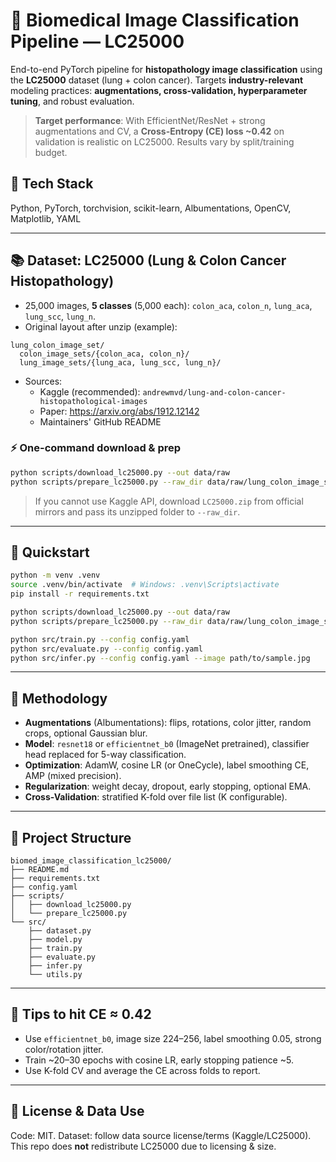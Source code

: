 # 🧬 Biomedical Image Classification Pipeline — LC25000

End-to-end PyTorch pipeline for **histopathology image classification** using the **LC25000** dataset (lung + colon cancer).
Targets **industry-relevant** modeling practices: **augmentations, cross-validation, hyperparameter tuning**, and robust evaluation.

> **Target performance**: With EfficientNet/ResNet + strong augmentations and CV, a **Cross-Entropy (CE) loss ~0.42** on validation is realistic on LC25000. Results vary by split/training budget.

## 🔧 Tech Stack
Python, PyTorch, torchvision, scikit-learn, Albumentations, OpenCV, Matplotlib, YAML

---

## 📚 Dataset: LC25000 (Lung & Colon Cancer Histopathology)
- 25,000 images, **5 classes** (5,000 each): `colon_aca`, `colon_n`, `lung_aca`, `lung_scc`, `lung_n`.
- Original layout after unzip (example):
```
lung_colon_image_set/
  colon_image_sets/{colon_aca, colon_n}/
  lung_image_sets/{lung_aca, lung_scc, lung_n}/
```
- Sources:
  - Kaggle (recommended): `andrewmvd/lung-and-colon-cancer-histopathological-images`
  - Paper: https://arxiv.org/abs/1912.12142
  - Maintainers' GitHub README

### ⚡ One-command download & prep
```bash
python scripts/download_lc25000.py --out data/raw
python scripts/prepare_lc25000.py --raw_dir data/raw/lung_colon_image_set --out_dir data/lc25000 --val_ratio 0.1 --test_ratio 0.1
```

> If you cannot use Kaggle API, download `LC25000.zip` from official mirrors and pass its unzipped folder to `--raw_dir`.

---

## 🚀 Quickstart
```bash
python -m venv .venv
source .venv/bin/activate  # Windows: .venv\Scripts\activate
pip install -r requirements.txt

python scripts/download_lc25000.py --out data/raw
python scripts/prepare_lc25000.py --raw_dir data/raw/lung_colon_image_set --out_dir data/lc25000

python src/train.py --config config.yaml
python src/evaluate.py --config config.yaml
python src/infer.py --config config.yaml --image path/to/sample.jpg
```

---

## 🧪 Methodology
- **Augmentations** (Albumentations): flips, rotations, color jitter, random crops, optional Gaussian blur.
- **Model**: `resnet18` or `efficientnet_b0` (ImageNet pretrained), classifier head replaced for 5-way classification.
- **Optimization**: AdamW, cosine LR (or OneCycle), label smoothing CE, AMP (mixed precision).
- **Regularization**: weight decay, dropout, early stopping, optional EMA.
- **Cross-Validation**: stratified K-fold over file list (K configurable).

---

## 📂 Project Structure
```
biomed_image_classification_lc25000/
├── README.md
├── requirements.txt
├── config.yaml
├── scripts/
│   ├── download_lc25000.py
│   └── prepare_lc25000.py
└── src/
    ├── dataset.py
    ├── model.py
    ├── train.py
    ├── evaluate.py
    ├── infer.py
    └── utils.py
```

---

## 🧰 Tips to hit CE ≈ 0.42
- Use `efficientnet_b0`, image size 224–256, label smoothing 0.05, strong color/rotation jitter.
- Train ~20–30 epochs with cosine LR, early stopping patience ~5.
- Use K-fold CV and average the CE across folds to report.

---

## 📝 License & Data Use
Code: MIT. Dataset: follow data source license/terms (Kaggle/LC25000). This repo does **not** redistribute LC25000 due to licensing & size.
